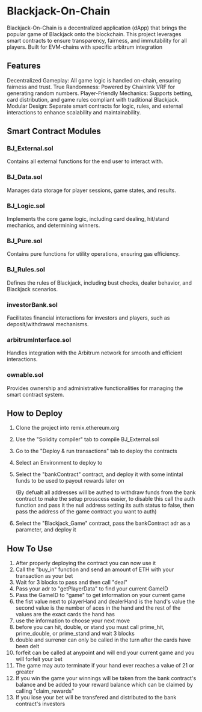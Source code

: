 # Blackjack-On-Chain
Blackjack-On-Chain is a decentralized application (dApp) that brings the popular game of Blackjack onto the blockchain. This project leverages smart contracts to ensure transparency, fairness, and immutability for all players. Built for EVM-chains with specific arbitrum integration

## Features
Decentralized Gameplay: All game logic is handled on-chain, ensuring fairness and trust.
True Randomness: Powered by Chainlink VRF for generating random numbers.
Player-Friendly Mechanics: Supports betting, card distribution, and game rules compliant with traditional Blackjack.
Modular Design: Separate smart contracts for logic, rules, and external interactions to enhance scalability and maintainability.
## Smart Contract Modules

### BJ_External.sol
Contains all external functions for the end user to interact with.

### BJ_Data.sol
Manages data storage for player sessions, game states, and results.

### BJ_Logic.sol
Implements the core game logic, including card dealing, hit/stand mechanics, and determining winners.

### BJ_Pure.sol
Contains pure functions for utility operations, ensuring gas efficiency.

### BJ_Rules.sol
Defines the rules of Blackjack, including bust checks, dealer behavior, and Blackjack scenarios.

### investorBank.sol
Facilitates financial interactions for investors and players, such as deposit/withdrawal mechanisms.

### arbitrumInterface.sol
Handles integration with the Arbitrum network for smooth and efficient interactions.

### ownable.sol
Provides ownership and administrative functionalities for managing the smart contract system.

## How to Deploy
1. Clone the project into remix.ethereum.org
2. Use the "Solidity compiler" tab to compile BJ_External.sol
3. Go to the "Deploy & run transactions" tab to deploy the contracts
4. Select an Environment to deploy to
5. Select the "bankContract" contract, and deploy it with some intintal funds to be used to payout rewards later on

   (By defualt all addresses will be authed to withdraw funds from the bank contract to make the setup prosscess easier, to disable this call the auth function and pass it the null address setting its auth status to false, then pass the address of the game contract you want to auth)

6. Select the "Blackjack_Game" contract, pass the bankContract adr as a parameter, and deploy it

## How To Use
1. After properly deploying the contract you can now use it
2. Call the "buy_in" function and send an amount of ETH with your transaction as your bet
3. Wait for 3 blocks to pass and then call "deal"
4. Pass your adr to "getPlayerData" to find your current GameID
5. Pass the GameID to "game" to get information on your current game
6. the fist value next to playerHand and dealerHand is the hand's value
   the second value is the number of aces in the hand
   and the rest of the values are the exact cards the hand has
7. use the information to choose your next move
8. before you can hit, double, or stand you must call prime_hit, prime_double, or prime_stand and wait 3 blocks
9. double and surrener can only be called in the turn after the cards have been delt
10. forfeit can be called at anypoint and will end your current game and you will forfeit your bet
11. The game may auto terminate if your hand ever reaches a value of 21 or greater
12. If you win the game your winnings will be taken from the bank contract's balance and be added to your reward balance which can be claimed by calling "claim_rewards"
13. If you lose your bet will be transfered and distributed to the bank contract's investors

